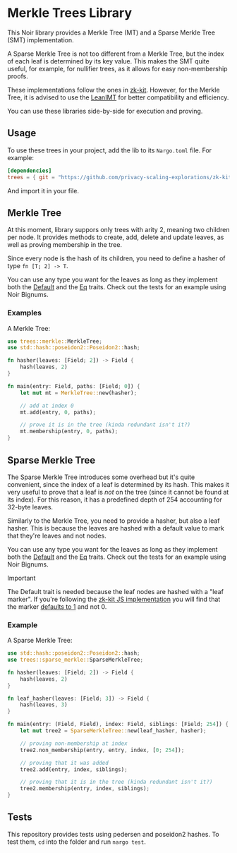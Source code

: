 # Merkle Trees Library

This Noir library provides a Merkle Tree (MT) and a Sparse Merkle Tree (SMT) implementation.

A Sparse Merkle Tree is not too different from a Merkle Tree, but the index of each leaf is determined by its key value. This makes the SMT quite useful, for example, for nullifier trees, as it allows for easy non-membership proofs.

These implementations follow the ones in [zk-kit](https://github.com/privacy-scaling-explorations/zk-kit). However, for the Merkle Tree, it is advised to use the [LeanIMT](https://github.com/privacy-scaling-explorations/zk-kit/tree/main/packages/lean-imt) for better compatibility and efficiency.

You can use these libraries side-by-side for execution and proving.

## Usage

To use these trees in your project, add the lib to its `Nargo.toml` file. For example:

```toml
[dependencies]
trees = { git = "https://github.com/privacy-scaling-explorations/zk-kit.noir", tag = "merkle-trees-v0.0.1", directory = "packages/merkle-trees" }
```

And import it in your file.

## Merkle Tree

At this moment, library suppors only trees with arity 2, meaning two children per node. It provides methods to create, add, delete and update leaves, as well as proving membership in the tree.

Since every node is the hash of its children, you need to define a hasher of type `fn [T; 2] -> T`.

You can use any type you want for the leaves as long as they implement both the [Default](https://noir-lang.org/docs/noir/standard_library/traits#stddefault) and the [Eq](https://noir-lang.org/docs/noir/standard_library/traits#stdcmpeq) traits. Check out the tests for an example using Noir Bignums.

### Examples

A Merkle Tree:

```rust
use trees::merkle::MerkleTree;
use std::hash::poseidon2::Poseidon2::hash;

fn hasher(leaves: [Field; 2]) -> Field {
    hash(leaves, 2)
}

fn main(entry: Field, paths: [Field; 0]) {
    let mut mt = MerkleTree::new(hasher);

    // add at index 0
    mt.add(entry, 0, paths);

    // prove it is in the tree (kinda redundant isn't it?)
    mt.membership(entry, 0, paths);
}
```

## Sparse Merkle Tree

The Sparse Merkle Tree introduces some overhead but it's quite convenient, since the index of a leaf is determined by its hash. This makes it very useful to prove that a leaf is _not_ on the tree (since it cannot be found at its index). For this reason, it has a predefined depth of 254 accounting for 32-byte leaves.

Similarly to the Merkle Tree, you need to provide a hasher, but also a leaf hasher. This is because the leaves are hashed with a default value to mark that they're leaves and not nodes.

You can use any type you want for the leaves as long as they implement both the [Default](https://noir-lang.org/docs/noir/standard_library/traits#stddefault) and the [Eq](https://noir-lang.org/docs/noir/standard_library/traits#stdcmpeq) traits. Check out the tests for an example using Noir Bignums.

> [!IMPORTANT]
> The Default trait is needed because the leaf nodes are hashed with a "leaf marker". If you're following the [zk-kit JS implementation](https://github.com/privacy-scaling-explorations/zk-kit) you will find that the marker [defaults to 1](https://github.com/privacy-scaling-explorations/zk-kit/blob/54f175d06af2fe556367675f68e241b56bc4293b/packages/smt/src/smt.ts#L64C14-L64C23) and not 0.

### Example

A Sparse Merkle Tree:

```rust
use std::hash::poseidon2::Poseidon2::hash;
use trees::sparse_merkle::SparseMerkleTree;

fn hasher(leaves: [Field; 2]) -> Field {
    hash(leaves, 2)
}

fn leaf_hasher(leaves: [Field; 3]) -> Field {
    hash(leaves, 3)
}

fn main(entry: (Field, Field), index: Field, siblings: [Field; 254]) {
    let mut tree2 = SparseMerkleTree::new(leaf_hasher, hasher);

    // proving non-membership at index
    tree2.non_membership(entry, entry, index, [0; 254]);

    // proving that it was added
    tree2.add(entry, index, siblings);

    // proving that it is in the tree (kinda redundant isn't it?)
    tree2.membership(entry, index, siblings);
}
```

## Tests

This repository provides tests using pedersen and poseidon2 hashes. To test them, `cd` into the folder and run `nargo test`.
